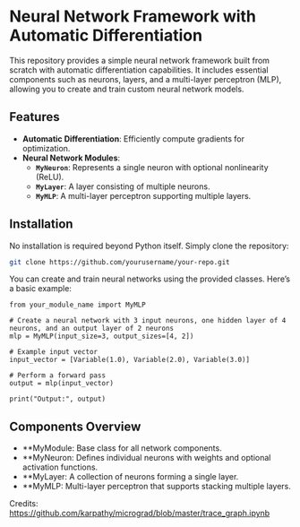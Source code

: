 

# Neural Network Framework with Automatic Differentiation

This repository provides a simple neural network framework built from scratch with automatic differentiation capabilities. It includes essential components such as neurons, layers, and a multi-layer perceptron (MLP), allowing you to create and train custom neural network models.

## Features

- **Automatic Differentiation**: Efficiently compute gradients for optimization.
- **Neural Network Modules**:
  - **`MyNeuron`**: Represents a single neuron with optional nonlinearity (ReLU).
  - **`MyLayer`**: A layer consisting of multiple neurons.
  - **`MyMLP`**: A multi-layer perceptron supporting multiple layers.

## Installation

No installation is required beyond Python itself. Simply clone the repository:

```bash
git clone https://github.com/yourusername/your-repo.git
```
You can create and train neural networks using the provided classes. Here’s a basic example:

```
from your_module_name import MyMLP

# Create a neural network with 3 input neurons, one hidden layer of 4 neurons, and an output layer of 2 neurons
mlp = MyMLP(input_size=3, output_sizes=[4, 2])

# Example input vector
input_vector = [Variable(1.0), Variable(2.0), Variable(3.0)]

# Perform a forward pass
output = mlp(input_vector)

print("Output:", output)
```

## Components Overview

- **MyModule: Base class for all network components.
- **MyNeuron: Defines individual neurons with weights and optional activation functions.
- **MyLayer: A collection of neurons forming a single layer.
- **MyMLP: Multi-layer perceptron that supports stacking multiple layers.


Credits: https://github.com/karpathy/micrograd/blob/master/trace_graph.ipynb  
